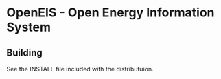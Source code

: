# OpenEIS - Open Energy Information System

## Building

See the INSTALL file included with the distributuion.

